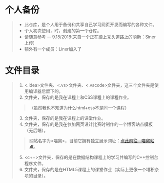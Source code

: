 # 个人备份
>   *   此仓库，是个人用于备份和共享自己学习网页开发而编写的各种文件。
>   *   个人初次使用<git>，<github>时，创建的第一个仓库。
>   *   请随意参考 -- 9.18/2018(来自一个正在踏上秃头道路上的萌新：Siner上传)
>   *   额外有一个成员：Liner加入了

# 文件目录
>   1.  <.idea>文件夹、<.vs>文件夹、<.vscode>文件夹，这三个文件夹是使用编译器后留下的。
>   2.  <Class>文件夹，保存的是我在<html>课程上和CSS课程上的课程作业。
>   >   （虽然我也不知道为什么html+css不是同一个课程）
>   3.  <JavaScript>文件夹，保存的是我在<JavaScript>课程上的课堂作业。
>   4.  <MiaoWo>文件夹，保存的是我在参加网页设计比赛时制作的一个博客站点模板（无后端）。
>   >   网站名字为<喵窝>，目前它拥有独立展示网址：<del>[点此前往--喵窝站点](http://blog.scmanga.cn)</del>。
>   5.  <c++>文件夹，保存的是在数据结构课程上的学习并编写的C++控制台程序文件。
>   6.  <test>文件夹，保存的是在HTML5课程上的课堂作业（实际上更像一个堆积杂项的目录）。